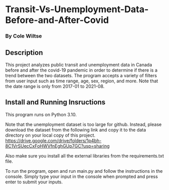 # Transit-Vs-Unemployment-Data-Before-and-After-Covid

### By Cole Wiltse

## Description

This project analyzes public transit and unemployment data in Canada before and after the covid-19 pandemic in order to determine if there is a trend between the two datasets. The program accepts a variety of filters from user input such as time range, age, sex, region, and more. Note that the date range is only from 2017-01 to 2021-08.

## Install and Running Insructions

This program runs on Python 3.10.

Note that the unemployment dataset is too large for github. Instead, please download the dataset from the following link and copy it to the data directory on your local copy of this project. https://drive.google.com/drive/folders/1p4bh-8C1VrSUecCxFoHWVfnEghGUp7GC?usp=sharing

Also make sure you install all the external libraries from the requirements.txt file. 

To run the program, open and run main.py and follow the instructions in the console. Simply type your input in the console when prompted and press enter to submit your inputs.
